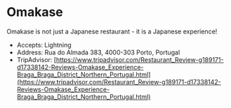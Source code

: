 # Omakase

Omakase is not just a Japanese restaurant - it is a Japanese experience!

* Accepts: Lightning
* Address: Rua do Almada 383, 4000-303 Porto, Portugal
* TripAdvisor: [https://www.tripadvisor.com/Restaurant_Review-g189171-d17338142-Reviews-Omakase_Experience-Braga_Braga_District_Northern_Portugal.html](https://www.tripadvisor.com/Restaurant_Review-g189171-d17338142-Reviews-Omakase_Experience-Braga_Braga_District_Northern_Portugal.html)
